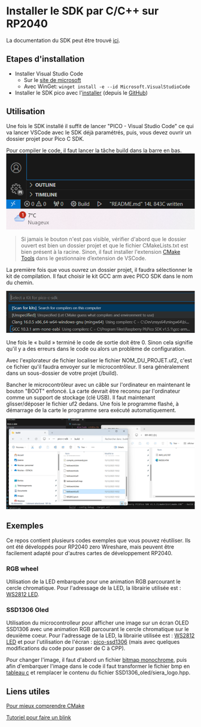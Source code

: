 # Installer le SDK par C/C++ sur RP2040

La documentation du SDK peut être trouvé [ici](https://www.raspberrypi.com/documentation/pico-sdk/).

## Etapes d'installation

- Installer Visual Studio Code
  - Sur le [site de microsoft](https://code.visualstudio.com/download)
  - Avec WinGet: ```winget install -e --id Microsoft.VisualStudioCode```
- Installer le SDK pico avec l'[installer](https://github.com/raspberrypi/pico-setup-windows/releases/latest/download/pico-setup-windows-x64-standalone.exe) (depuis le [GitHub](https://github.com/raspberrypi/pico-setup-windows?tab=readme-ov-file))

## Utilisation

Une fois le SDK installé il suffit de lancer "PICO - Visual Studio Code" ce qui va lancer VSCode avec le SDK déjà paramétrés, puis, vous devez ouvrir un dossier projet pour Pico C SDK.

Pour compiler le code, il faut lancer la tâche build dans la barre en bas.
![Bouton de Build](./images/build_button.png)
> Si jamais le bouton n'est pas visible, vérifier d'abord que le dossier ouvert est bien un dossier projet et que le fichier CMakeLists.txt est bien présent à la racine. Sinon, il faut installer l'extension [CMake Tools](https://marketplace.visualstudio.com/items?itemName=ms-vscode.cmake-tools) dans le gestionnaire d’extension de VSCode.

La première fois que vous ouvrez un dossier projet, il faudra sélectionner le kit de compilation. Il faut choisir le kit GCC arm avec PICO SDK dans le nom du chemin.

![Selection du kit](./images/kit_select.png)

Une fois le « build » terminé le code de sortie doit être 0. Sinon cela signifie qu'il y a des erreurs dans le code ou alors un problème de configuration.

Avec l'explorateur de fichier localiser le fichier NOM_DU_PROJET.uf2, c'est ce fichier qu'il faudra envoyer sur le microcontrôleur. Il sera généralement dans un sous-dossier de votre projet (/build). 

Bancher le microcontrôleur avec un câble sur l'ordinateur en maintenant le bouton "BOOT" enfoncé. La carte devrait être reconnu par l'ordinateur comme un support de stockage (clé USB). Il faut maintenant glisser/déposer le fichier uf2 dedans. Une fois le programme flashé, à démarrage de la carte le programme sera exécuté automatiquement.

![Déplacement du fichier](./images/Move_files.png)

## Exemples

Ce repos contient plusieurs codes exemples que vous pouvez réutiliser. Ils ont été développés pour RP2040 zero Wireshare, mais peuvent être facilement adapté pour d'autres cartes de développement RP2040.

### RGB wheel

Utilisation de la LED embarquée pour une animation RGB parcourant le cercle chromatique. Pour l'adressage de la LED, la librairie utilisée est : [WS2812 LED](https://github.com/ForsakenNGS/Pico_WS2812).

### SSD1306 Oled

Utilisation du microcontrolleur pour afficher une image sur un écran OLED SSD1306 avec une animation RGB parcourant le cercle chromatique sur le deuxième coeur. Pour l'adressage de la LED, la librairie utilisée est : [WS2812 LED](https://github.com/ForsakenNGS/Pico_WS2812) et pour l'utilisation de l'écran : [pico-ssd1306](https://github.com/daschr/pico-ssd1306/tree/main) (mais avec quelques modifications du code pour passer de C à CPP).

Pour changer l'image, il faut d'abord un fichier [bitmap monochrome](https://support.bradyid.com/s/article/How-to-Convert-an-Image-to-Monochrome-Bitmap), puis afin d'embarquer l'image dans le code il faut transformer le fichier bmp en [tableau c](https://sparksandflames.com/cgi-bin/blobinatorweb.cgi) et remplacer le contenu du fichier SSD1306_oled/siera_logo.hpp.

## Liens utiles

[Pour mieux comprendre CMake](https://www.youtube.com/watch?v=A735Y4kMIPM)

[Tutoriel pour faire un blink](https://www.youtube.com/watch?v=B5rQSoOmR5w)
